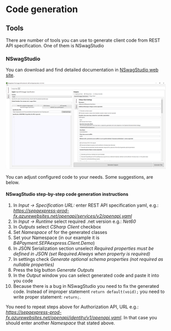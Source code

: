 # Code generation

## Tools

There are number of tools you can use to generate client code from REST API specification. One of them is NSwagStudio

### NSwagStudio

You can download and find detailed documentation in [NSwagStudio web site](https://github.com/RicoSuter/NSwag/wiki/NSwagStudio).

![NSwagStudio](Images/NSwagStudio.png)

You can adjust configured code to your needs. Some suggestions, are below.
#### NSwagStudio step-by-step code generation instructions

1. In *Input -> Specification URL:* enter REST API specification yaml, e.g.:
   *<https://sepaexpress-prod-fx.azurewebsites.net/openapi/services/v2/openapi.yaml>*
1. In *Input -> Runtime* select required .net version e.g.: *Net60*
1. In *Outputs* select *CSharp Client* checkbox
1. Set *Namespace* of for the generated classes
1. Set your Namespace (in our example it is *B4Payment.SEPAexpress.Client.Demo*)
1. In JSON Serialization section unselect *Required properties must be defined in JSON (set Required.Always when property is required)*
1. In settings check *Generate optional schema properties (not required as nullable properties)*
1. Press the big button *Generate Outputs*
1. In the *Output* window you can select generated code and paste it into you code
1. Because there is a bug in NSwagStudio you need to fix the generated code.    Instead of improper statement ```return default(void);``` you need to write proper statement: ```return;```.

You need to repeat steps above for Authorization API, URL e.g.: *<https://sepaexpress-prod-fx.azurewebsites.net/openapi/identity/v1/openapi.yaml>*. In that case you should enter another *Namespace* that stated above.


